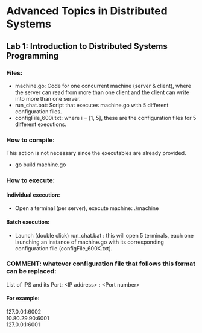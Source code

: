 # Advanced Topics in Distributed Systems

## Lab 1: Introduction to Distributed Systems Programming
### Files:
- machine.go: Code for one concurrent machine (server & client), where the server can read from more than one client and the client can write into more than one server.
- run_chat.bat: Script that executes machine.go with 5 different configuration files.
- configFile_600i.txt: where i = [1, 5], these are the configuration files for 5 different executions.

### How to compile:
This action is not necessary since the executables are already provided.
- go build machine.go

### How to execute:
#### Individual execution:
  - Open a terminal (per server), execute machine: ./machine <configuration file>
#### Batch execution:
  - Launch (double click) run_chat.bat : this will open 5 terminals, each one launching an instance of machine.go with its corresponding configuration file (configFile_600X.txt).

### COMMENT: whatever configuration file that follows this format can be replaced:
List of IPS and its Port: \<IP address> : \<Port number>
#### For example:
127.0.0.1:6002 \
10.80.29.90:6001 \
127.0.0.1:6001
